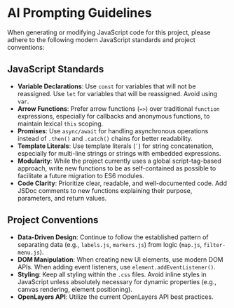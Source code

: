 # AI Prompting Guidelines

When generating or modifying JavaScript code for this project, please adhere to the following modern JavaScript standards and project conventions:

## JavaScript Standards

-   **Variable Declarations**: Use `const` for variables that will not be reassigned. Use `let` for variables that will be reassigned. Avoid using `var`.
-   **Arrow Functions**: Prefer arrow functions (`=>`) over traditional `function` expressions, especially for callbacks and anonymous functions, to maintain lexical `this` scoping.
-   **Promises**: Use `async/await` for handling asynchronous operations instead of `.then()` and `.catch()` chains for better readability.
-   **Template Literals**: Use template literals (`` ` ``) for string concatenation, especially for multi-line strings or strings with embedded expressions.
-   **Modularity**: While the project currently uses a global script-tag-based approach, write new functions to be as self-contained as possible to facilitate a future migration to ES6 modules.
-   **Code Clarity**: Prioritize clear, readable, and well-documented code. Add JSDoc comments to new functions explaining their purpose, parameters, and return values.

## Project Conventions

-   **Data-Driven Design**: Continue to follow the established pattern of separating data (e.g., `labels.js`, `markers.js`) from logic (`map.js`, `filter-menu.js`).
-   **DOM Manipulation**: When creating new UI elements, use modern DOM APIs. When adding event listeners, use `element.addEventListener()`.
-   **Styling**: Keep all styling within the `.css` files. Avoid inline styles in JavaScript unless absolutely necessary for dynamic properties (e.g., canvas rendering, element positioning).
-   **OpenLayers API**: Utilize the current OpenLayers API best practices.


